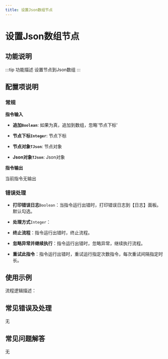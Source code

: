 ```yaml
---
title: 设置Json数组节点
---
```


# 设置Json数组节点

## 功能说明

:::tip 功能描述
设置节点到Json数组
:::

## 配置项说明

### 常规

**指令输入**

- **追加`Boolean`**: 如果为真，追加到数组，忽略'节点下标'

- **节点下标`Integer`**: 节点下标

- **节点对象`TJson`**: 节点对象

- **Json对象`TJson`**: Json对象


**指令输出**

当前指令无输出

### 错误处理

- **打印错误日志**`Boolean`：当指令运行出错时，打印错误日志到【日志】面板。默认勾选。

- **处理方式**`Integer`：

 - **终止流程**：指令运行出错时，终止流程。

 - **忽略异常并继续执行**：指令运行出错时，忽略异常，继续执行流程。

 - **重试此指令**：指令运行出错时，重试运行指定次数指令，每次重试间隔指定时长。

## 使用示例

流程逻辑描述：

## 常见错误及处理

无

## 常见问题解答

无

